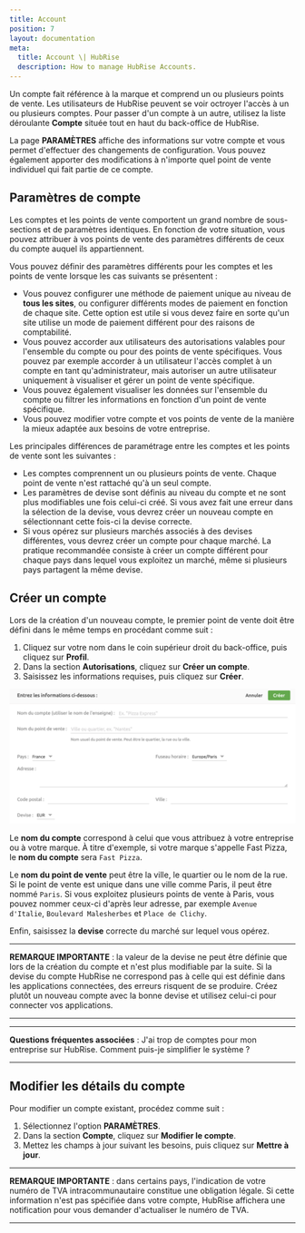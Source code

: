 ```yaml
---
title: Account
position: 7
layout: documentation
meta:
  title: Account \| HubRise
  description: How to manage HubRise Accounts.
---
```


Un compte fait référence à la marque et comprend un ou plusieurs points de vente. Les utilisateurs de HubRise peuvent se voir octroyer l'accès à un ou plusieurs comptes. Pour passer d'un compte à un autre, utilisez la liste déroulante **Compte** située tout en haut du back-office de HubRise.

La page **PARAMÈTRES** affiche des informations sur votre compte et vous permet d'effectuer des changements de configuration. Vous pouvez également apporter des modifications à n'importe quel point de vente individuel qui fait partie de ce compte.

## Paramètres de compte

Les comptes et les points de vente comportent un grand nombre de sous-sections et de paramètres identiques. En fonction de votre situation, vous pouvez attribuer à vos points de vente des paramètres différents de ceux du compte auquel ils appartiennent.

Vous pouvez définir des paramètres différents pour les comptes et les points de vente lorsque les cas suivants se présentent :

- Vous pouvez configurer une méthode de paiement unique au niveau de **tous les sites**, ou configurer différents modes de paiement en fonction de chaque site. Cette option est utile si vous devez faire en sorte qu'un site utilise un mode de paiement différent pour des raisons de comptabilité.
- Vous pouvez accorder aux utilisateurs des autorisations valables pour l'ensemble du compte ou pour des points de vente spécifiques. Vous pouvez par exemple accorder à un utilisateur l'accès complet à un compte en tant qu'administrateur, mais autoriser un autre utilisateur uniquement à visualiser et gérer un point de vente spécifique.
- Vous pouvez également visualiser les données sur l'ensemble du compte ou filtrer les informations en fonction d'un point de vente spécifique.
- Vous pouvez modifier votre compte et vos points de vente de la manière la mieux adaptée aux besoins de votre entreprise.

Les principales différences de paramétrage entre les comptes et les points de vente sont les suivantes :

- Les comptes comprennent un ou plusieurs points de vente. Chaque point de vente n'est rattaché qu'à un seul compte.
- Les paramètres de devise sont définis au niveau du compte et ne sont plus modifiables une fois celui-ci créé. Si vous avez fait une erreur dans la sélection de la devise, vous devrez créer un nouveau compte en sélectionnant cette fois-ci la devise correcte.
- Si vous opérez sur plusieurs marchés associés à des devises différentes, vous devrez créer un compte pour chaque marché. La pratique recommandée consiste à créer un compte différent pour chaque pays dans lequel vous exploitez un marché, même si plusieurs pays partagent la même devise.

## Créer un compte

Lors de la création d'un nouveau compte, le premier point de vente doit être défini dans le même temps en procédant comme suit :

1. Cliquez sur votre nom dans le coin supérieur droit du back-office, puis cliquez sur **Profil**.
2. Dans la section **Autorisations**, cliquez sur **Créer un compte**.
3. Saisissez les informations requises, puis cliquez sur **Créer**.

![Créer un compte sur HubRise](../images/064-fr-2x-create-account.png)

Le **nom du compte** correspond à celui que vous attribuez à votre entreprise ou à votre marque. À titre d'exemple, si votre marque s'appelle Fast Pizza, le **nom du compte** sera `Fast Pizza`.

Le **nom du point de vente** peut être la ville, le quartier ou le nom de la rue. Si le point de vente est unique dans une ville comme Paris, il peut être nommé `Paris`. Si vous exploitez plusieurs points de vente à Paris, vous pouvez nommer ceux-ci d'après leur adresse, par exemple `Avenue d'Italie`, `Boulevard Malesherbes` et `Place de Clichy`.

Enfin, saisissez la **devise** correcte du marché sur lequel vous opérez.

---

**REMARQUE IMPORTANTE** : la valeur de la devise ne peut être définie que lors de la création du compte et n'est plus modifiable par la suite. Si la devise du compte HubRise ne correspond pas à celle qui est définie dans les applications connectées, des erreurs risquent de se produire. Créez plutôt un nouveau compte avec la bonne devise et utilisez celui-ci pour connecter vos applications.

---

---

**Questions fréquentes associées** : <Link to="/docs/faqs/how-can-i-clear-accounts/">J'ai trop de comptes pour mon entreprise sur HubRise. Comment puis-je simplifier le système ?</Link>

---

## Modifier les détails du compte

Pour modifier un compte existant, procédez comme suit :

1. Sélectionnez l'option **PARAMÈTRES**.
2. Dans la section **Compte**, cliquez sur **Modifier le compte**.
3. Mettez les champs à jour suivant les besoins, puis cliquez sur **Mettre à jour**.

---

**REMARQUE IMPORTANTE** : dans certains pays, l'indication de votre numéro de TVA intracommunautaire constitue une obligation légale. Si cette information n'est pas spécifiée dans votre compte, HubRise affichera une notification pour vous demander d'actualiser le numéro de TVA.

---
